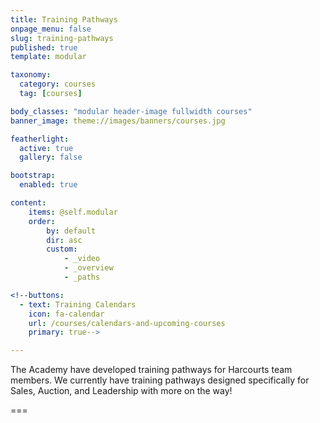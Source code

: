 ```yaml
---
title: Training Pathways
onpage_menu: false
slug: training-pathways
published: true
template: modular

taxonomy:
  category: courses
  tag: [courses]

body_classes: "modular header-image fullwidth courses"
banner_image: theme://images/banners/courses.jpg

featherlight:
  active: true
  gallery: false

bootstrap:
  enabled: true

content:
    items: @self.modular
    order:
        by: default
        dir: asc
        custom:
            - _video
            - _overview
            - _paths

<!--buttons:
  - text: Training Calendars
    icon: fa-calendar
    url: /courses/calendars-and-upcoming-courses
    primary: true-->

---
```


The Academy have developed training pathways for Harcourts team members. We currently have training pathways designed specifically for Sales, Auction, and Leadership with more on the way!

===



